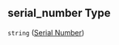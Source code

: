 ## serial_number Type

`string` ([Serial Number](iea43\_wra_data_model-properties-measurement-location-measurement-location-properties-measurement-point-measurement-point-properties-sensor-sensor-properties-serial-number.md))
